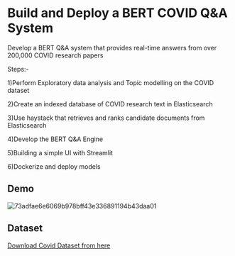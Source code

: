 
# Build and Deploy a BERT COVID Q&A System

Develop a BERT Q&A system that provides real-time answers from over 200,000 COVID research papers

Steps:-
   
   1)Perform Exploratory data analysis and Topic modelling on the COVID dataset

   2)Create an indexed database of COVID research text in Elasticsearch

   3)Use haystack that retrieves and ranks candidate documents from Elasticsearch

   4)Develop the BERT Q&A Engine

   5)Building a simple UI with Streamlit
    
   6)Dockerize and deploy models


## Demo
![73adfae6e6069b978bff43e336891194b43daa01](https://user-images.githubusercontent.com/88819794/165460571-07460a0b-1721-4d6a-9afc-7bf1fc55bdd1.gif)

## Dataset

[Download Covid Dataset from here](https://ai2-semanticscholar-cord-19.s3-us-west-2.amazonaws.com/historical_releases/cord-19_2021-11-15.tar.gz
) 
